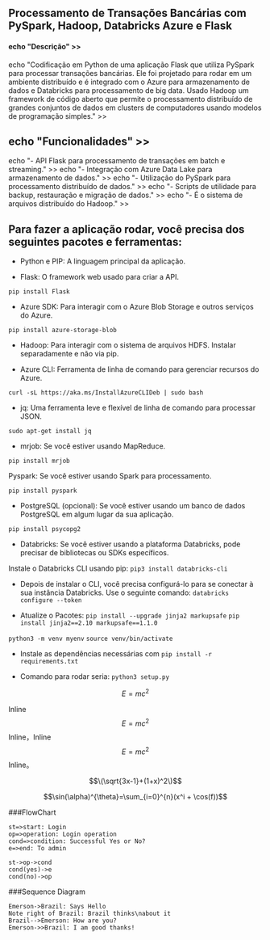 ## Processamento de Transações Bancárias com PySpark, Hadoop, Databricks Azure e Flask

#### echo "Descrição" >> ####

echo "Codificação em Python de uma aplicação Flask que utiliza PySpark para processar transações bancárias. Ele foi projetado para rodar em um ambiente distribuído e é integrado com o Azure para armazenamento de dados e Databricks para processamento de big data. Usado Hadoop um framework de código aberto que permite o processamento distribuído de grandes conjuntos de dados em clusters de computadores usando modelos de programação simples." >> 

## echo "Funcionalidades" >> ####
echo "- API Flask para processamento de transações em batch e streaming." >> 
echo "- Integração com Azure Data Lake para armazenamento de dados." >> 
echo "- Utilização do PySpark para processamento distribuído de dados." >> 
echo "- Scripts de utilidade para backup, restauração e migração de dados." >> 
echo "- É o sistema de arquivos distribuído do Hadoop." >> 



## Para fazer a aplicação rodar, você precisa dos seguintes pacotes e ferramentas:

- Python e PIP: A linguagem principal da aplicação.

- Flask: O framework web usado para criar a API.

``pip install Flask``

- Azure SDK: Para interagir com o Azure Blob Storage e outros serviços do Azure.

``pip install azure-storage-blob``

- Hadoop: Para interagir com o sistema de arquivos HDFS. Instalar separadamente e não via pip.

- Azure CLI: Ferramenta de linha de comando para gerenciar recursos do Azure. 

``curl -sL https://aka.ms/InstallAzureCLIDeb | sudo bash``

- jq: Uma ferramenta leve e flexível de linha de comando para processar JSON.

``sudo apt-get install jq``

- mrjob: Se você estiver usando MapReduce.

``pip install mrjob``

Pyspark: Se você estiver usando Spark para processamento.

``pip install pyspark``

- PostgreSQL (opcional): Se você estiver usando um banco de dados PostgreSQL em algum lugar da sua aplicação.

``pip install psycopg2``

- Databricks: Se você estiver usando a plataforma Databricks, pode precisar de bibliotecas ou SDKs específicos.

Instale o Databricks CLI usando pip:
``pip3 install databricks-cli``

- Depois de instalar o CLI, você precisa configurá-lo para se conectar à sua instância Databricks. 
Use o seguinte comando:
``databricks configure --token``

- Atualize o Pacotes:
``pip install --upgrade jinja2 markupsafe``
``pip install jinja2==2.10 markupsafe==1.1.0``

``python3 -m venv myenv``
``source venv/bin/activate``

 - Instale as dependências necessárias com
``pip install -r requirements.txt``

- Comando para rodar seria:
``python3 setup.py``

     
   
$$E=mc^2$$

Inline $$E=mc^2$$ Inline，Inline $$E=mc^2$$ Inline。

$$\(\sqrt{3x-1}+(1+x)^2\)$$
                    
$$\sin(\alpha)^{\theta}=\sum_{i=0}^{n}(x^i + \cos(f))$$
                
###FlowChart

```flow
st=>start: Login
op=>operation: Login operation
cond=>condition: Successful Yes or No?
e=>end: To admin

st->op->cond
cond(yes)->e
cond(no)->op
```

###Sequence Diagram
                    
```seq
Emerson->Brazil: Says Hello 
Note right of Brazil: Brazil thinks\nabout it 
Brazil-->Emerson: How are you? 
Emerson->>Brazil: I am good thanks!